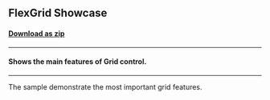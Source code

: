 ## FlexGrid Showcase
#### [Download as zip](https://grapecity.github.io/DownGit/#/home?url=https://github.com/GrapeCity/ComponentOne-WPF-Samples/tree/master/NET_6/FlexGrid/GridShowCase)
____
#### Shows the main features of Grid control.
____
The sample demonstrate the most important grid features.

